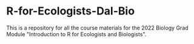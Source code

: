 # R-for-Ecologists-Dal-Bio

This is a repository for all the course materials for the 2022 Biology Grad Module "Introduction to R for Ecologists and Biologists".